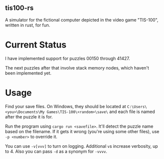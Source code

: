 tis100-rs
---------

A simulator for the fictional computer depicted in the video game "TIS-100",
written in rust, for fun.

# Current Status

I have implemented support for puzzles 00150 through 41427.

The next puzzles after that involve stack memory nodes, which haven't been implemented yet.

# Usage

Find your save files. On Windows, they should be located at
`C:\Users\<you>\Documents\My Games\TIS-100\<random>\save\` and each file is named after
the puzzle it is for.

Run the program using `cargo run <savefile>`. It'll detect the puzzle name based on the filename.
If it gets it wrong (you're using some other files), use `-p <number>` to override it.

You can use `-v[vvv]` to turn on logging. Additional `v`s increase verbosity, up to 4. Also you
can pass `-d` as a synonym for `-vvvv`.
